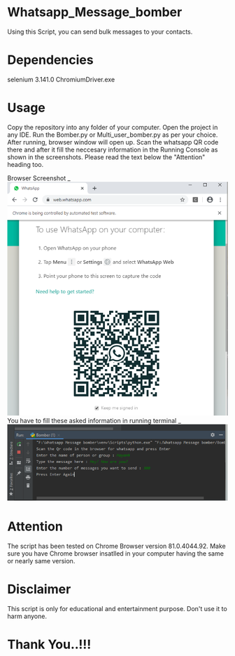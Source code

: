 # Whatsapp_Message_bomber
Using this Script,  you can send bulk messages to your contacts.

# Dependencies
selenium 3.141.0
ChromiumDriver.exe

# Usage
Copy the repository into any folder of your computer. Open the project in any IDE. Run the Bomber.py or Multi_user_bomber.py as
per your choice. After running, browser window will open up. Scan the whatsapp QR code there and after it fill the neccesary information
in the Running Console as shown in the screenshots. Please read the text below the "Attention" heading too.

Browser Screenshot _
![action](./screenshot.png)
You have to fill these asked information in running terminal _
![action](./screenshot2.png)


# Attention
The script has been tested on Chrome Browser version 81.0.4044.92. Make sure you have Chrome browser insatlled in your computer having
the same or nearly same version.

# Disclaimer
This script is only for educational and entertainment purpose. Don't use it to harm anyone.

# Thank You..!!!
